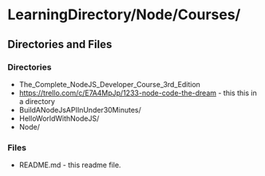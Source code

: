 # LearningDirectory/Node/Courses/



## Directories and Files

### Directories

* The_Complete_NodeJS_Developer_Course_3rd_Edition
* https://trello.com/c/E7A4MpJp/1233-node-code-the-dream - this this in a directory
* BuildANodeJsAPIInUnder30Minutes/ 
* HelloWorldWithNodeJS/   
* Node/

### Files

* README.md - this readme file.